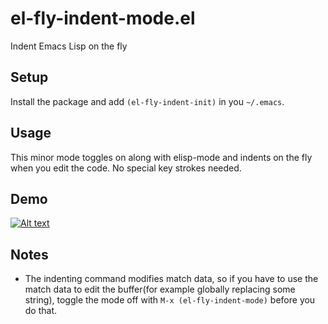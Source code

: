 # el-fly-indent-mode.el
Indent Emacs Lisp on the fly

## Setup
Install the package and add `(el-fly-indent-init)` in you `~/.emacs`.

## Usage
This minor mode toggles on along with elisp-mode and indents on the fly when you edit the code. No special key strokes needed.

## Demo
[![Alt text](https://img.youtube.com/vi/zrFmfFZfj-A/0.jpg)](https://www.youtube.com/watch?v=zrFmfFZfj-A)

## Notes
* The indenting command modifies match data, so if you have to use the match data to edit the buffer(for example globally replacing some string), toggle the mode off with `M-x (el-fly-indent-mode)` before you do that.
